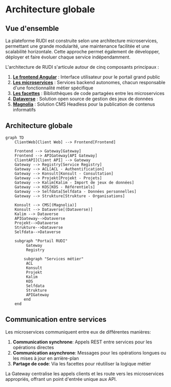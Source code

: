 # Architecture globale

## Vue d'ensemble

La plateforme RUDI est construite selon une architecture microservices, permettant une grande modularité, une maintenance facilitée et une scalabilité horizontale. Cette approche permet également de développer, déployer et faire évoluer chaque service indépendamment.

L'architecture de RUDI s'articule autour de cinq composants principaux :

1. [**Le frontend Angular**](./frontend/0-generalites.md) : Interface utilisateur pour le portail grand public
1. [**Les microservices**](./microservices/0-generalites.md) : Services backend autonomes, chacun responsable d'une fonctionnalité métier spécifique
1. [**Les facettes**](./facettes/0-generalites.md) : Bibliothèques de code partagées entre les microservices
1. [**Dataverse**](./dataverse/0-generalites.md) : Solution open source de gestion des jeux de données
1. [**Magnolia**](./magnolia/0-generalites.md) : Solution CMS Headless pour la publication de contenus informatifs

## Architecture globale

```mermaid
graph TD
    ClientWeb[Client Web] --> Frontend[Frontend]
    
    Frontend --> Gateway[Gateway]
    Frontend --> APIGateway[API Gateway]
    ClientAPI[Client API] --> Gateway
    Gateway --> Registry[Service Registry]
    Gateway --> ACL[ACL - Authentification]
    Gateway --> Konsult[Konsult - Consultation]
    Gateway --> Projekt[Projekt - Projets]
    Gateway --> Kalim[Kalim - Import de jeux de données]
    Gateway --> KOS[KOS - Référentiels]
    Gateway --> Selfdata[Selfdata - Données personnelles]
    Gateway --> Strukture[Strukture - Organisations]
    
    Konsult --> CMS[(Magnolia)]
    Konsult --> Dataverse[(Dataverse)]
    Kalim --> Dataverse
    APIGateway-->Dataverse
    Projekt-->Dataverse
    Strukture-->Dataverse
    Selfdata-->Dataverse

    subgraph "Portail RUDI"
         Gateway
         Registry
        
        subgraph "Services métier"
         ACL
         Konsult
         Projekt
         Kalim
         KOS
         Selfdata
         Strukture
         APIGateway
        end
    end
```

## Communication entre services

Les microservices communiquent entre eux de différentes manières:

1. **Communication synchrone**: Appels REST entre services pour les opérations directes
2. **Communication asynchrone**: Messages pour les opérations longues ou les mises à jour en arrière-plan
3. **Partage de code**: Via les facettes pour réutiliser la logique métier

La Gateway centralise les appels clients et les route vers les microservices appropriés, offrant un point d'entrée unique aux API.

